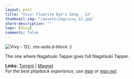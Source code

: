 ```yaml
---
layout: post
title: "Vivy: Fluorite Eye's Song - 12"
thumbnail-img: "/assets/img/vivy_12.jpg"
share-description: ""
tags: [Vivy]
comments: false
---
```


![Vivy - 12](/assets/img/vivy_12.jpg){: .mx-auto.d-block :}

The one where Nagatsuki Tappei goes full Nagatsuki Tappei.
<!-- excerpt-end -->

**Links:** [Torrent](https://nyaa.si/view/1402043) | [Magnet](magnet:?xt=urn:btih:f4903067532693e882b800c3cc228dc64ff917a3&dn=%5BYameteTomete%5D%20Vivy%20-%20Fluorite%20Eye%27s%20Song%20-%2012%20%5B1FC11145%5D.mkv&tr=http%3A%2F%2Fnyaa.tracker.wf%3A7777%2Fannounce&tr=udp%3A%2F%2Fopen.stealth.si%3A80%2Fannounce&tr=udp%3A%2F%2Ftracker.opentrackr.org%3A1337%2Fannounce&tr=udp%3A%2F%2Fexodus.desync.com%3A6969%2Fannounce&tr=udp%3A%2F%2Ftracker.torrent.eu.org%3A451%2Fannounce) <br>
*For the best playback experience, use [mpv](https://mpv.io/) or [mpv.net](https://github.com/mpvnet-player/mpv.net/releases).*

